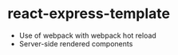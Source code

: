 # react-express-template

* Use of webpack with webpack hot reload
* Server-side rendered components
